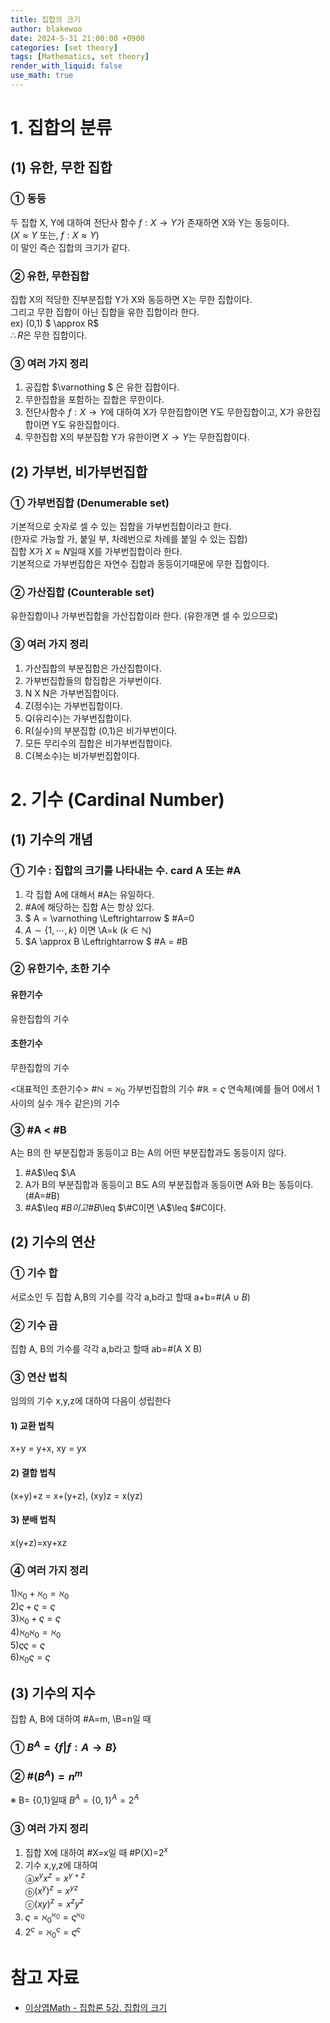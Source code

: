 ```yaml
---
title: 집합의 크기
author: blakewoo
date: 2024-5-31 21:00:00 +0900
categories: [set theory]
tags: [Mathematics, set theory] 
render_with_liquid: false
use_math: true
---
```


# 1. 집합의 분류
## (1) 유한, 무한 집합
### ① 동등
두 집합 X, Y에 대하여 전단사 함수 $f : X \to Y$가 존재하면 X와 Y는 동등이다.   
($X \approx Y$ 또는, $f: X \approx Y$)   
이 말인 즉슨 집합의 크기가 같다.

### ② 유한, 무한집합
집합 X의 적당한 진부분집합 Y가 X와 동등하면 X는 무한 집합이다.   
그리고 무한 집합이 아닌 집합을 유한 집합이라 한다.   
ex) (0,1) $ \approx R$   
$\therefore R$은 무한 집합이다.

### ③ 여러 가지 정리   
1) 공집합 $\varnothing $ 은 유한 집합이다.   
2) 무한집합을 포함하는 집합은 무한이다.   
4) 전단사함수 $f: X \to Y$에 대하여 X가 무한집합이면 Y도 무한집합이고, X가 유한집합이면 Y도 유한집합이다.   
5) 무한집합 X의 부분집합 Y가 유한이면 $X \to Y$는 무한집합이다.

## (2) 가부번, 비가부번집합
### ① 가부번집합 (Denumerable set)
기본적으로 숫자로 셀 수 있는 집합을 가부번집합이라고 한다.   
(한자로 가능할 가, 붙일 부, 차례번으로 차례를 붙일 수 있는 집합)    
집합 X가 $X \approx N$일때 X를 가부번집합이라 한다.   
기본적으로 가부번집합은 자연수 집합과 동등이기때문에 무한 집합이다.

### ② 가산집합 (Counterable set)
유한집합이나 가부번집합을 가산집합이라 한다.
(유한개면 셀 수 있으므로)

### ③ 여러 가지 정리
1) 가산집합의 부분집합은 가산집합이다.   
2) 가부번집합들의 합집합은 가부번이다.   
3) N X N은 가부번집합이다.   
4) Z(정수)는 가부번집합이다.   
5) Q(유리수)는 가부번집합이다.   
6) R(실수)의 부분집합 (0,1)은 비가부번이다.   
7) 모든 무리수의 집합은 비가부번집합이다.   
8) C(복소수)는 비가부번집합이다.



# 2. 기수 (Cardinal Number)

## (1) 기수의 개념
### ① 기수 : 집합의 크기를 나타내는 수. card A 또는 #A   
1) 각 집합 A에 대해서 \#A는 유일하다.   
2) \#A에 해당하는 집합 A는 항상 있다.   
3) $ A = \varnothing \Leftrightarrow $ \#A=0  
4) $A \sim \left\{ 1, \cdots , k \right\}$ 이면 \A=k $\left ( k \in \mathbb{N} \right )$    
5) $A \approx B \Leftrightarrow $ \#A = \#B   

### ② 유한기수, 초한 기수
#### 유한기수
유한집합의 기수
#### 초한기수
무한집합의 기수   

<대표적인 초한기수>
\#$\mathbb{N} = \aleph_{0}$ 가부번집합의 기수
\#$\mathbb{R} = \varsigma$ 연속체(예를 들어 0에서 1사이의 실수 개수 같은)의 기수

### ③ \#A < \#B
A는 B의 한 부분집합과 동등이고 B는 A의 어떤 부분집합과도 동등이지 않다.

1) \#A$\leq $\A
2) A가 B의 부분집합과 동등이고 B도 A의 부분집합과 동등이면 A와 B는 동등이다.(\#A=\#B)
3) \#A$\leq $\#B 이고 \#B$\leq $\#C이면 \A$\leq $\#C이다.


## (2) 기수의 연산
### ① 기수 합
서로소인 두 집합 A,B의 기수를 각각 a,b라고 할때 a+b=\#($A\cup B$)
### ② 기수 곱
집합 A, B의 기수를 각각 a,b라고 할때 ab=\#(A X B)
### ③ 연산 법칙
임의의 기수 x,y,z에 대하여 다음이 성립한다   
#### 1) 교환 법칙
x+y = y+x, xy = yx
#### 2) 결합 법칙
(x+y)+z = x+(y+z), (xy)z = x(yz)
#### 3) 분배 법칙
x(y+z)=xy+xz
### ④ 여러 가지 정리
1)$\aleph_{0} + \aleph_{0} = \aleph_{0}$   
2)$\varsigma + \varsigma = \varsigma$   
3)$\aleph_{0} + \varsigma = \varsigma$   
4)$\aleph_{0}\aleph_{0}=\aleph_{0}$   
5)$\varsigma\varsigma = \varsigma$   
6)$\aleph_{0}\varsigma=\varsigma$   


## (3) 기수의 지수
집합 A, B에 대하여 \#A=m, \B=n일 때
### ① $B^{A} = \left\{ f | f: A \to B \right\}$
### ② \#$\left ( B^{A} \right ) = n^{m}$

※ B= {0,1}일때 $B^{A} = \left\{ 0,1 \right\} ^{A} = 2^{A}$

### ③ 여러 가지 정리
1) 집합 X에 대하여 \#X=x일 때 \#P(X)=$2^{x}$   
2) 기수 x,y,z에 대하여   
   ⓐ$x^{y}x^{z}=x^{y+z}$   
   ⓑ$\left ( x^{y} \right )^{z} = x^{yz}$   
   ⓒ$\left ( xy \right )^{z} = x^{z}y^{z}$   
3) $\varsigma=\aleph_{0}^{\aleph_{0}}=\varsigma^{\aleph_{0}}$   
4) $2^{\varsigma}=\aleph_{0}^{\varsigma}=\varsigma^{\varsigma}$   


# 참고 자료
- [이상엽Math - 집합론 5강. 집합의 크기](https://www.youtube.com/watch?v=YGKwkptYB7s)
